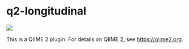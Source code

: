 # q2-longitudinal

![](https://github.com/qiime2/q2-longitudinal/workflows/ci-dev/badge.svg)

This is a QIIME 2 plugin. For details on QIIME 2, see https://qiime2.org.